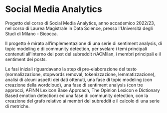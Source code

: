 # Social Media Analytics

Progetto del corso di Social Media Analytics, anno accademico 2022/23, nel corso di Laurea Magistrale in Data Science, presso l'Università degli Studi di Milano - Bicocca. 

Il progetto è mirato all’implementazione di una serie di sentiment analysis, di topic modeling e di community detection, per svelare i temi principali contenuti all'interno dei post del subreddit r/ACMilan, i membri principali e il sentiment dei posts.

Le fasi iniziali riguardavano la step di pre-elaborazione del testo (normalizzazione, stopwords removal, tokenizzazione, lemmatizzazione), analisi di alcuni aspetti dei dati ottenuti, una fase di topic modeling (con creazione della wordcloud), una fase di sentiment analysis (con tre approcci, AFINN Lexicon Base Approach, The Opinion Lexicon e Dictionary Based emotion detection) ed una fase di community detection, con la creazione del grafo relativo ai membri del subreddit e il calcolo di una serie di metriche.
